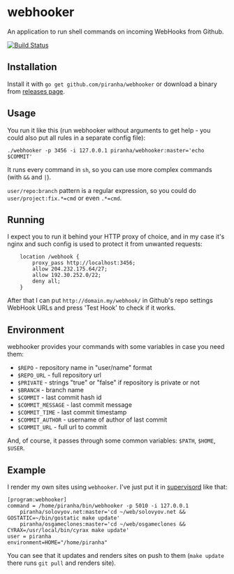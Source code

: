 # webhooker

An application to run shell commands on incoming WebHooks from Github.

[![Build Status](https://travis-ci.org/piranha/webhooker.png)](https://travis-ci.org/piranha/webhooker)

## Installation

Install it with `go get github.com/piranha/webhooker` or download a binary from
[releases page](https://github.com/piranha/webhooker/releases).

## Usage

You run it like this (run webhooker without arguments to get help - you could
also put all rules in a separate config file):

```
./webhooker -p 3456 -i 127.0.0.1 piranha/webhooker:master='echo $COMMIT'
```

It runs every command in `sh`, so you can use more complex commands (with `&&`
and `|`).

`user/repo:branch` pattern is a regular expression, so you could do
`user/project:fix.*=cmd` or even `.*=cmd`.

## Running

I expect you to run it behind your HTTP proxy of choice, and in my case it's
nginx and such config is used to protect it from unwanted requests:

```
    location /webhook {
        proxy_pass http://localhost:3456;
        allow 204.232.175.64/27;
        allow 192.30.252.0/22;
        deny all;
    }
```

After that I can put `http://domain.my/webhook/` in Github's repo settings
WebHook URLs and press 'Test Hook' to check if it works.

## Environment

webhooker provides your commands with some variables in case you need them:

- `$REPO` - repository name in "user/name" format
- `$REPO_URL` - full repository url
- `$PRIVATE` - strings "true" or "false" if repository is private or not
- `$BRANCH` - branch name
- `$COMMIT` - last commit hash id
- `$COMMIT_MESSAGE` - last commit message
- `$COMMIT_TIME` - last commit timestamp
- `$COMMIT_AUTHOR` - username of author of last commit
- `$COMMIT_URL` - full url to commit

And, of course, it passes through some common variables: `$PATH`, `$HOME`,
`$USER`.

## Example

I render my own sites using `webhooker`. I've just put it in
[supervisord](http://supervisord.org/) like that:

```
[program:webhooker]
command = /home/piranha/bin/webhooker -p 5010 -i 127.0.0.1
    piranha/solovyov.net:master='cd ~/web/solovyov.net && GOSTATIC=~/bin/gostatic make update'
    piranha/osgameclones:master='cd ~/web/osgameclones && CYRAX=/usr/local/bin/cyrax make update'
user = piranha
environment=HOME="/home/piranha"
```

You can see that it updates and renders sites on push to them (`make update`
there runs `git pull` and renders site).
